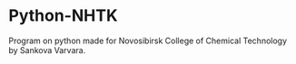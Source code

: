 # Python-NHTK  
Program on python made for Novosibirsk College of Chemical Technology by Sankova Varvara.
